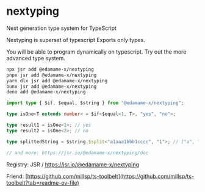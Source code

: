# nextyping
Next generation type system for TypeScript

Nextyping is superset of typescript
Exports only types.  

You will be able to program dynamically on typescript.
Try out the more advanced type system.

```bash
npx jsr add @edamame-x/nextyping
pnpx jsr add @edamame-x/nextyping
yarn dlx jsr add @edamame-x/nextyping
bunx jsr add @edamame-x/nextyping
deno add @edamame-x/nextyping
```

```ts
import type { $if, $equal, $string } from "@edamame-x/nextyping";

type isOne<T extends number> = $if<$equal<1, T>, "yes", "no">;

type result1 = isOne<1>; // yes
type result2 = isOne<2>; // no

type splittedString = $string.$split<"a1aaa1bbb1cccc", "1">; // ["a", "aaa", "bbb", "cccc"]

// and more: https://jsr.io/@edamame-x/nextyping/doc
```

Registry: JSR / https://jsr.io/@edamame-x/nextyping

Friend: [https://github.com/millsp/ts-toolbelt](https://github.com/millsp/ts-toolbelt?tab=readme-ov-file)
